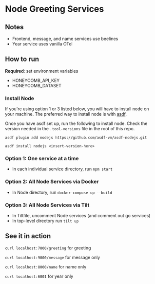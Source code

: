 # Node Greeting Services

## Notes

- Frontend, message, and name services use beelines
- Year service uses vanilla OTel

## How to run

**Required**: set environment variables

- HONEYCOMB_API_KEY
- HONEYCOMB_DATASET

### Install Node
If you're using option 1 or 3 listed below, you will have to install node on your machine. The preferred way to install node is with [asdf](https://asdf-vm.com/guide/getting-started.html#_1-install-dependencies).

Once you have asdf set up, run the following to install node. Check the version needed in the `.tool-versions` file in the root of this repo.

```
asdf plugin add nodejs https://github.com/asdf-vm/asdf-nodejs.git
```

```
asdf install nodejs <insert-version-here>
```

### Option 1: One service at a time

- In each individual service directory, run `npm start`

### Option 2: All Node Services via Docker

- In Node directory, run `docker-compose up --build`

### Option 3: All Node Services via Tilt

- In Tiltfile, uncomment Node services (and comment out go services)
- In top-level directory run `tilt up`

## See it in action

`curl localhost:7000/greeting` for greeting

`curl localhost:9000/message` for message only

`curl localhost:8000/name` for name only

`curl localhost:6001` for year only
